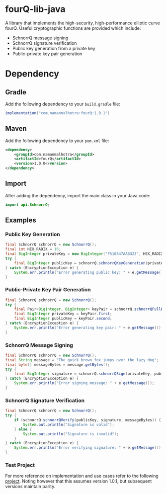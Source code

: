 # fourQ-lib-java
A library that implements the high-security, high-performance elliptic curve fourQ. Useful cryptographic functions are provided which include:
* SchnorrQ message signing
* SchnorrQ signature verification
* Public key generation from a private key
* Public-private key pair generation

# Dependency

## Gradle
Add the following dependency to your `build.gradle` file:

```gradle
implementation("com.namanmalhotra:fourQ:1.0.1")
```

## Maven
Add the following dependency to your `pom.xml` file:

```xml
<dependency>
    <groupId>com.namanmalhotra</groupId>
    <artifactId>fourQ</artifactId>
    <version>1.0.0</version>
</dependency>
```

## Import
After adding the dependency, import the main class in your Java code:

```java
import api.SchnorrQ;
```


## Examples
### Public Key Generation
```java
final SchnorrQ schnorrQ = new SchnorrQ();
final int HEX_RADIX = 16;
final BigInteger privateKey = new BigInteger("F510847AAB323", HEX_RADIX);
try {
    final BigInteger publicKey = schnorrQ.schnorrQKeyGeneration(privateKey);
} catch (EncryptionException e) {
    System.err.println("Error generating public key: " + e.getMessage());
}
```

### Public-Private Key Pair Generation
```java
final SchnorrQ schnorrQ = new SchnorrQ();
try {
    final Pair<BigInteger, BigInteger> keyPair = schnorrQ.schnorrQFullKeyGeneration();
    final BigInteger privateKey = keyPair.first;
    final BigInteger publicKey = keyPair.second;
} catch (EncryptionException e) {
    System.err.println("Error generating key pair: " + e.getMessage());
}
```

### SchnorrQ Message Signing
```java
final SchnorrQ schnorrQ = new SchnorrQ();
final String message = "The quick brown fox jumps over the lazy dog";
final byte[] messageBytes = message.getBytes();
try {
    final BigInteger signature = schnorrQ.schnorrQSign(privateKey, publicKey, messageBytes);
} catch (EncryptionException e) {
    System.err.println("Error signing message: " + e.getMessage());
}
```

### SchnorrQ Signature Verification
```java
final SchnorrQ schnorrQ = new SchnorrQ();
try {
    if (schnorrQ.schnorrQVerify(publicKey, signature, messageBytes)) {
        System.out.println("Signature is valid");
    } else {
        System.out.println("Signature is invalid");
    }
} catch (EncryptionException e) {
    System.err.println("Error verifying signature: " + e.getMessage());
}
```

### Test Project
For more reference on implementation and use cases refer to the following [project](https://github.com/malhotranaman/FourQDependencyTest.git).
Noting however that this assumes version 1.0.1, but subsequent versions maintain parity.